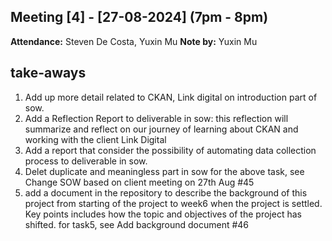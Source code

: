 ## Meeting [4] - [27-08-2024] (7pm - 8pm)


**Attendance:**
Steven De Costa, Yuxin Mu
**Note by:**
Yuxin Mu

## take-aways
1. Add up more detail related to CKAN, Link digital on introduction part of sow.
2. Add a Reflection Report to deliverable in sow: this reflection will summarize and reflect on our journey of learning about CKAN and working with the client Link Digital
3. Add a report that consider the possibility of automating data collection process to deliverable in sow.
4. Delet duplicate and meaningless part in sow
for the above task, see Change SOW based on client meeting on 27th Aug #45
5. add a document in the repository to describe the background of this project from starting of the project to week6 when the project is settled. Key points includes how the topic and objectives of the project has shifted.
for task5, see Add background document  #46

